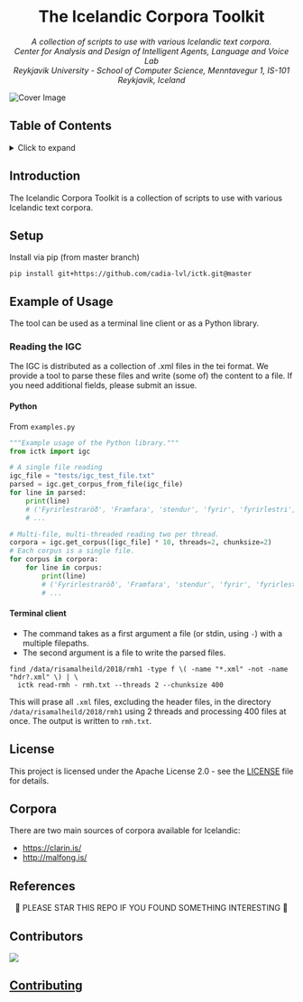 <h1 align="center">
The Icelandic Corpora Toolkit
</h1>

<p align="center"><i>
  A collection of scripts to use with various Icelandic text corpora. <br/>
  Center for Analysis and Design of Intelligent Agents, Language and Voice Lab <br/>
  Reykjavik University - School of Computer Science, Menntavegur 1, IS-101 Reykjavik, Iceland
</i></p>

<img src="https://user-images.githubusercontent.com/9976294/85869930-e65f6400-b7bb-11ea-8c53-196d1ec83189.png" alt="Cover Image" align="center"/>

<!-- Logo using: -->
<!-- <div>Icons made by <a href="https://www.flaticon.com/authors/photo3idea-studio" title="photo3idea_studio">photo3idea_studio</a> from <a href="https://www.flaticon.com/" title="Flaticon">www.flaticon.com</a></div> -->

## Table of Contents
<!-- ⛔️ MD-MAGIC-EXAMPLE:START (TOC:collapse=true&collapseText=Click to expand) -->
<details>
<summary>Click to expand</summary>

* [Introduction](#introduction)
* [Corpora](#corpora)
* [Setup](#setup)
* [Example of Usage](#example-of-usage)
* [Contributors](#contributors)
* [License](#license)
* [References](#references)

</details>
<!-- ⛔️ MD-MAGIC-EXAMPLE:END -->

## Introduction

The Icelandic Corpora Toolkit is a  collection of scripts to use with various Icelandic text corpora.

## Setup
Install via pip (from master branch)
```
pip install git+https://github.com/cadia-lvl/ictk.git@master
```

## Example of Usage
The tool can be used as a terminal line client or as a Python library.

### Reading the IGC
The IGC is distributed as a collection of .xml files in the tei format. We provide a tool to parse these files and write (some of) the content to a file. If you need additional fields, please submit an issue.

#### Python
From `examples.py`
```Python
"""Example usage of the Python library."""
from ictk import igc

# A single file reading
igc_file = "tests/igc_test_file.txt"
parsed = igc.get_corpus_from_file(igc_file)
for line in parsed:
    print(line)
    # ('Fyrirlestraröð', 'Framfara', 'stendur', 'fyrir', 'fyrirlestri', 'um', 'ástæður', 'ofþjálfunar', ',', 'einkenni', 'og', 'meðferð', '.')
    # ...

# Multi-file, multi-threaded reading two per thread.
corpora = igc.get_corpus([igc_file] * 10, threads=2, chunksize=2)
# Each corpus is a single file.
for corpus in corpora:
    for line in corpus:
        print(line)
        # ('Fyrirlestraröð', 'Framfara', 'stendur', 'fyrir', 'fyrirlestri', 'um', 'ástæður', 'ofþjálfunar', ',', 'einkenni', 'og', 'meðferð', '.')
        # ...

```
#### Terminal client
- The command takes as a first argument a file (or stdin, using `-`) with a multiple filepaths.
- The second argument is a file to write the parsed files.
```
find /data/risamalheild/2018/rmh1 -type f \( -name "*.xml" -not -name "hdr?.xml" \) | \
  ictk read-rmh - rmh.txt --threads 2 --chunksize 400
```
This will prase all `.xml` files, excluding the header files, in the directory `/data/risamalheild/2018/rmh1` using 2 threads and processing 400 files at once. The output is written to `rmh.txt`.

## License
This project is licensed under the Apache License 2.0 - see the [LICENSE](LICENSE) file for details.

## Corpora

There are two main sources of corpora available for Icelandic:

* <https://clarin.is/>
* <http://malfong.is/>


## References

<p align="center">
🌟 PLEASE STAR THIS REPO IF YOU FOUND SOMETHING INTERESTING 🌟
</p>

## Contributors
<a href="https://github.com/cadia-lvl/ictk/graphs/contributors">
  <img src="https://contributors-img.web.app/image?repo=cadia-lvl/ictk" />
</a>
<!-- Made with [contributors-img](https://contributors-img.web.app). -->

## [Contributing](contributing.md)
